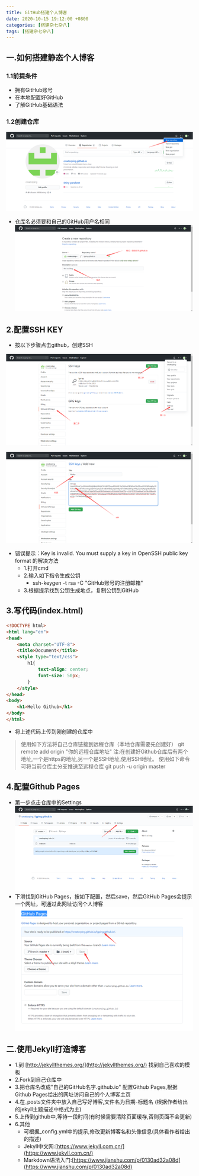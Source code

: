 ```yaml
---
title: GitHub搭建个人博客
date: 2020-10-15 19:12:00 +0800
categories: [搭建杂七杂八]
tags: [搭建杂七杂八]
---
```


## 一.如何搭建静态个人博客
### 1.1前提条件
+ 拥有GitHub账号
+ 在本地配置好GitHub
+ 了解GitHub基础语法

### 1.2创建仓库

![image-20201015180014758]( typora-user-images\image-20201015180014758.png)
+ 仓库名必须要和自己的GitHub用户名相同
![image-20201015180343391]( typora-user-images\image-20201015180343391.png)



## 2.配置SSH KEY
+ 按以下步骤点击github，创建SSH

![image-20201015180659612]( typora-user-images\image-20201015180659612.png)

![image-20201015181254664]( typora-user-images\image-20201015181254664.png)

+ 错误提示：Key is invalid. You must supply a key in OpenSSH public key format 的解决方法
	+ 1.打开cmd
	+ 2.输入如下指令生成公钥
		+ ssh-keygen -t rsa -C "GitHub账号的注册邮箱"
	+ 3.根据提示找到公钥生成地点，复制公钥到GitHub

## 3.写代码(index.html)
~~~html
<!DOCTYPE html>
<html lang="en">
<head>
    <meta charset="UTF-8">
    <title>Document</title>
    <style type="text/css">
        h1{
            text-align: center;
            font-size: 50px;
        }
    </style>
</head>
<body>
    <h1>Hello Github</h1>   
</body>
</html>
~~~

+ 将上述代码上传到刚创建的仓库中
>使用如下方法将自己仓库链接到远程仓库（本地仓库需要先创建好）
>git remote add origin "你的远程仓库地址"
>注:在创建好Github仓库后有两个地址,一个是https的地址,另一个是SSH地址,使用SSH地址。
>使用如下命令可将当前仓库主分支推送至远程仓库
>git push -u origin master

## 4.配置Github Pages
+ 第一步点击仓库中的Settings
![image-20201015183816441]( typora-user-images\image-20201015183816441.png)
+ 下滑找到GitHub Pages，按如下配置，然后save，然后GitHub Pages会提示一个网址，可通过此网址访问个人博客
![image-20201015184355595]( typora-user-images\image-20201015184355595.png)

## 二.使用Jekyll打造博客
+ 1.到 [http://jekyllthemes.org/](http://jekyllthemes.org/) 找到自己喜欢的模板
+ 2.Fork到自己仓库中
+ 3.把仓库名改成"自己的GitHub名字.github.io" 配置Github Pages,根据Github Pages给出的网址访问自己的个人博客主页
+ 4.在_posts文件夹中放入自己写好博客,文件名为日期-标题名 (根据作者给出的jekyll主题描述中格式为主)
+ 5.上传到github中,等待一段时间(有时候需要清除页面缓存,否则页面不会更新)
+ 6.其他
	+ 可根据_config.yml中的提示,修改更新博客名和头像信息(具体看作者给出的描述)
	+ Jekyll中文网:[https://www.jekyll.com.cn/](https://www.jekyll.com.cn/)
	+ Markdown语法入门:[https://www.jianshu.com/p/0130ad32a08d](https://www.jianshu.com/p/0130ad32a08d)
